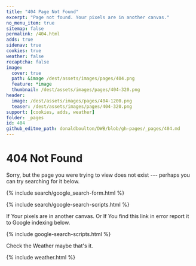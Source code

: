 ```yaml
---
title: "404 Page Not Found"
excerpt: "Page not found. Your pixels are in another canvas."
no_menu_item: true
sitemap: false
permalink: /404.html
adds: true
sidenav: true
cookies: true
weather: false
recaptcha: false
image:
  cover: true
  path: &image /dest/assets/images/pages/404.png
  feature: *image
  thumbnail: /dest/assets/images/pages/404-320.png
header:
  image: /dest/assets/images/pages/404-1200.png
  teaser: /dest/assets/images/pages/404-320.png
support: [cookies, adds, weather]
folder: _pages
id: 404
github_editme_path: donaldboulton/DWB/blob/gh-pages/_pages/404.md
---
```


# 404 Not Found

Sorry, but the page you were trying to view does not exist --- perhaps you can try searching for it below.

{% include search/google_search-form.html %}

{% include search/google-search-scripts.html %}

If Your pixels are in another canvas. Or If You find this link in error report it to Google indexing below.

{% include google-search-scripts.html %}

Check the Weather maybe that's it.

{% include weather.html %}
